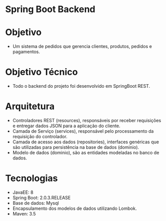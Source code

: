 # Spring Boot Backend

# Objetivo
* Um sistema de pedidos que gerencia clientes, produtos, pedidos e pagamentos.

# Objetivo Técnico
* Todo o backend do projeto foi desenvolvido em SpringBoot REST.

# Arquitetura
* Controladores REST (resources), responsáveis por receber requisições e entregar dados JSON para a aplicação do cliente.
* Camada de Serviço (services), responsável pelo processamento da requisição do controlador.
* Camada de acesso aos dados (repositories), interfaces genéricas que são utilizadas para persistência na base de dados (dominio).
* Modelo de dados (dominio), são as entidades modeladas no banco de dados.  

# Tecnologias
* JavaEE: 8
* Spring Boot: 2.0.3.RELEASE
* Base de dados: Mysql
* Encapsulamento dos modelos de dados utilizando Lombok.
* Maven: 3.5

